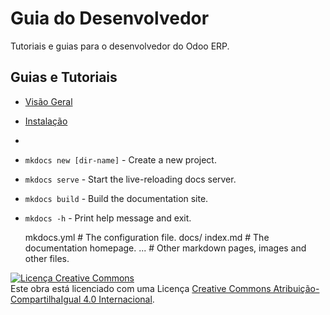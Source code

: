 # Guia do Desenvolvedor

Tutoriais e guias para o desenvolvedor do Odoo ERP.

## Guias e Tutoriais

* [Visão Geral](overview/visao_geral.md)
* [Instalação](install/instalacao.md)
* 

* `mkdocs new [dir-name]` - Create a new project.
* `mkdocs serve` - Start the live-reloading docs server.
* `mkdocs build` - Build the documentation site.
* `mkdocs -h` - Print help message and exit.


    mkdocs.yml    # The configuration file.
    docs/
        index.md  # The documentation homepage.
        ...       # Other markdown pages, images and other files.


<a rel="license" href="http://creativecommons.org/licenses/by-sa/4.0/"><img alt="Licença Creative Commons" style="border-width:0" src="https://i.creativecommons.org/l/by-sa/4.0/88x31.png" /></a><br />Este obra está licenciado com uma Licença <a rel="license" href="http://creativecommons.org/licenses/by-sa/4.0/">Creative Commons Atribuição-CompartilhaIgual 4.0 Internacional</a>.
